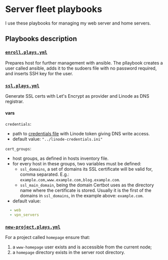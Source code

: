 # Server fleet playbooks

I use these playbooks for managing my web server and home servers.

## Playbooks description

### [`enroll.plays.yml`](playbooks/enroll.plays.yml)

Prepares host for further management with ansible. The pllaybook creates a user called ansible, adds it to the sudoers file with no password required, and inserts SSH key for the user.

### [`ssl.plays.yml`](playbooks/ssl.plays.yml)

Generate SSL certs with Let's Encrypt as provider and Linode as DNS registrar.

#### vars

`credentials`:
- path to [credentials file](https://certbot-dns-linode.readthedocs.io/en/stable/#credentials) with Linode token giving DNS write access.
- default value: `"../linode-credentials.ini"`

`cert_groups`:
- host groups, as defined in hosts inventory file.
- for every host in these groups, two variables must be defined:
    - `ssl_domains`, a set of domains its SSL certificate will be valid for, comma separated. E.g.: `example.com,www.example.com,blog.example.com`.
    - `ssl_main_domain`, being the domain Certbot uses as the directory name
    where the certificate is stored. Usually it is the first of the domains in
    `ssl_domains`, in the example above: `example.com`.
- default value:
```yml
  - web
  - vpn_servers
```

### [`new-project.plays.yml`](playbooks/new-project.plays.yml)

For a project called `homepage` ensure that:
1. a `www-homepage` user exists and is accessible from the current node;
2. a `homepage` directory exists in the server root directory.
